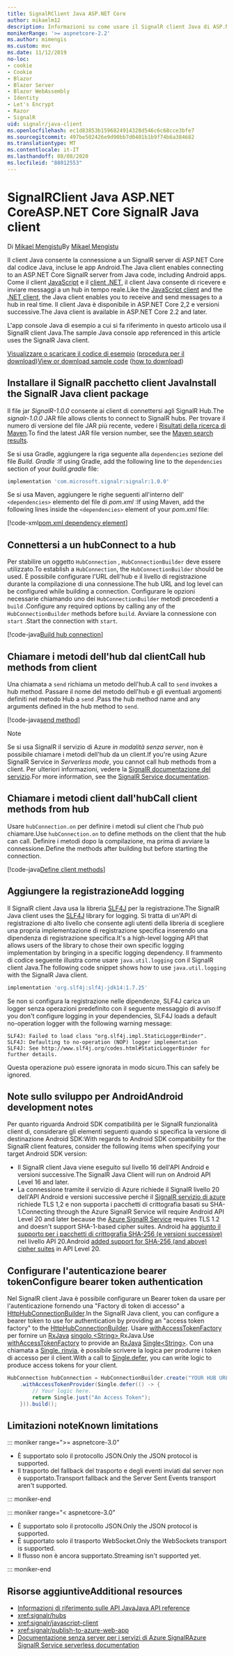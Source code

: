 ```yaml
---
title: SignalRClient Java ASP.NET Core
author: mikaelm12
description: Informazioni su come usare il SignalR client Java di ASP.NET Core.
monikerRange: '>= aspnetcore-2.2'
ms.author: mimengis
ms.custom: mvc
ms.date: 11/12/2019
no-loc:
- cookie
- Cookie
- Blazor
- Blazor Server
- Blazor WebAssembly
- Identity
- Let's Encrypt
- Razor
- SignalR
uid: signalr/java-client
ms.openlocfilehash: ec1d83853b1596824914328d546c6c68cce3bfe7
ms.sourcegitcommit: 497be502426e9d90bb7d0401b1b9f74b6a384682
ms.translationtype: MT
ms.contentlocale: it-IT
ms.lasthandoff: 08/08/2020
ms.locfileid: "88012553"
---
```

# <a name="aspnet-core-no-locsignalr-java-client"></a><span data-ttu-id="24866-103">SignalRClient Java ASP.NET Core</span><span class="sxs-lookup"><span data-stu-id="24866-103">ASP.NET Core SignalR Java client</span></span>

<span data-ttu-id="24866-104">Di [Mikael Mengistu](https://twitter.com/MikaelM_12)</span><span class="sxs-lookup"><span data-stu-id="24866-104">By [Mikael Mengistu](https://twitter.com/MikaelM_12)</span></span>

<span data-ttu-id="24866-105">Il client Java consente la connessione a un SignalR server di ASP.NET Core dal codice Java, incluse le app Android.</span><span class="sxs-lookup"><span data-stu-id="24866-105">The Java client enables connecting to an ASP.NET Core SignalR server from Java code, including Android apps.</span></span> <span data-ttu-id="24866-106">Come il client [JavaScript](xref:signalr/javascript-client) e il [client .NET](xref:signalr/dotnet-client), il client Java consente di ricevere e inviare messaggi a un hub in tempo reale.</span><span class="sxs-lookup"><span data-stu-id="24866-106">Like the [JavaScript client](xref:signalr/javascript-client) and the [.NET client](xref:signalr/dotnet-client), the Java client enables you to receive and send messages to a hub in real time.</span></span> <span data-ttu-id="24866-107">Il client Java è disponibile in ASP.NET Core 2,2 e versioni successive.</span><span class="sxs-lookup"><span data-stu-id="24866-107">The Java client is available in ASP.NET Core 2.2 and later.</span></span>

<span data-ttu-id="24866-108">L'app console Java di esempio a cui si fa riferimento in questo articolo usa il SignalR client Java.</span><span class="sxs-lookup"><span data-stu-id="24866-108">The sample Java console app referenced in this article uses the SignalR Java client.</span></span>

<span data-ttu-id="24866-109">[Visualizzare o scaricare il codice di esempio](https://github.com/dotnet/AspNetCore.Docs/tree/master/aspnetcore/signalr/java-client/sample) ([procedura per il download](xref:index#how-to-download-a-sample))</span><span class="sxs-lookup"><span data-stu-id="24866-109">[View or download sample code](https://github.com/dotnet/AspNetCore.Docs/tree/master/aspnetcore/signalr/java-client/sample) ([how to download](xref:index#how-to-download-a-sample))</span></span>

## <a name="install-the-no-locsignalr-java-client-package"></a><span data-ttu-id="24866-110">Installare il SignalR pacchetto client Java</span><span class="sxs-lookup"><span data-stu-id="24866-110">Install the SignalR Java client package</span></span>

<span data-ttu-id="24866-111">Il file jar *SignalR-1.0.0* consente ai client di connettersi agli SignalR Hub.</span><span class="sxs-lookup"><span data-stu-id="24866-111">The *signalr-1.0.0* JAR file allows clients to connect to SignalR hubs.</span></span> <span data-ttu-id="24866-112">Per trovare il numero di versione del file JAR più recente, vedere i [Risultati della ricerca di Maven](https://search.maven.org/search?q=g:com.microsoft.signalr%20AND%20a:signalr).</span><span class="sxs-lookup"><span data-stu-id="24866-112">To find the latest JAR file version number, see the [Maven search results](https://search.maven.org/search?q=g:com.microsoft.signalr%20AND%20a:signalr).</span></span>

<span data-ttu-id="24866-113">Se si usa Gradle, aggiungere la riga seguente alla `dependencies` sezione del file *Build. Gradle* :</span><span class="sxs-lookup"><span data-stu-id="24866-113">If using Gradle, add the following line to the `dependencies` section of your *build.gradle* file:</span></span>

```gradle
implementation 'com.microsoft.signalr:signalr:1.0.0'
```

<span data-ttu-id="24866-114">Se si usa Maven, aggiungere le righe seguenti all'interno dell' `<dependencies>` elemento del file di *pom.xml* :</span><span class="sxs-lookup"><span data-stu-id="24866-114">If using Maven, add the following lines inside the `<dependencies>` element of your *pom.xml* file:</span></span>

[!code-xml[pom.xml dependency element](java-client/sample/pom.xml?name=snippet_dependencyElement)]

## <a name="connect-to-a-hub"></a><span data-ttu-id="24866-115">Connettersi a un hub</span><span class="sxs-lookup"><span data-stu-id="24866-115">Connect to a hub</span></span>

<span data-ttu-id="24866-116">Per stabilire un oggetto `HubConnection` , `HubConnectionBuilder` deve essere utilizzato.</span><span class="sxs-lookup"><span data-stu-id="24866-116">To establish a `HubConnection`, the `HubConnectionBuilder` should be used.</span></span> <span data-ttu-id="24866-117">È possibile configurare l'URL dell'hub e il livello di registrazione durante la compilazione di una connessione.</span><span class="sxs-lookup"><span data-stu-id="24866-117">The hub URL and log level can be configured while building a connection.</span></span> <span data-ttu-id="24866-118">Configurare le opzioni necessarie chiamando uno dei `HubConnectionBuilder` metodi precedenti a `build` .</span><span class="sxs-lookup"><span data-stu-id="24866-118">Configure any required options by calling any of the `HubConnectionBuilder` methods before `build`.</span></span> <span data-ttu-id="24866-119">Avviare la connessione con `start` .</span><span class="sxs-lookup"><span data-stu-id="24866-119">Start the connection with `start`.</span></span>

[!code-java[Build hub connection](java-client/sample/src/main/java/Chat.java?range=16-17)]

## <a name="call-hub-methods-from-client"></a><span data-ttu-id="24866-120">Chiamare i metodi dell'hub dal client</span><span class="sxs-lookup"><span data-stu-id="24866-120">Call hub methods from client</span></span>

<span data-ttu-id="24866-121">Una chiamata a `send` richiama un metodo dell'hub.</span><span class="sxs-lookup"><span data-stu-id="24866-121">A call to `send` invokes a hub method.</span></span> <span data-ttu-id="24866-122">Passare il nome del metodo dell'hub e gli eventuali argomenti definiti nel metodo Hub a `send` .</span><span class="sxs-lookup"><span data-stu-id="24866-122">Pass the hub method name and any arguments defined in the hub method to `send`.</span></span>

[!code-java[send method](java-client/sample/src/main/java/Chat.java?range=28)]

> [!NOTE]
> <span data-ttu-id="24866-123">Se si usa SignalR il servizio di Azure *in modalità senza server*, non è possibile chiamare i metodi dell'hub da un client.</span><span class="sxs-lookup"><span data-stu-id="24866-123">If you're using Azure SignalR Service in *Serverless mode*, you cannot call hub methods from a client.</span></span> <span data-ttu-id="24866-124">Per ulteriori informazioni, vedere la [ SignalR documentazione del servizio](/azure/azure-signalr/signalr-concept-serverless-development-config).</span><span class="sxs-lookup"><span data-stu-id="24866-124">For more information, see the [SignalR Service documentation](/azure/azure-signalr/signalr-concept-serverless-development-config).</span></span>

## <a name="call-client-methods-from-hub"></a><span data-ttu-id="24866-125">Chiamare i metodi client dall'hub</span><span class="sxs-lookup"><span data-stu-id="24866-125">Call client methods from hub</span></span>

<span data-ttu-id="24866-126">Usare `hubConnection.on` per definire i metodi sul client che l'hub può chiamare.</span><span class="sxs-lookup"><span data-stu-id="24866-126">Use `hubConnection.on` to define methods on the client that the hub can call.</span></span> <span data-ttu-id="24866-127">Definire i metodi dopo la compilazione, ma prima di avviare la connessione.</span><span class="sxs-lookup"><span data-stu-id="24866-127">Define the methods after building but before starting the connection.</span></span>

[!code-java[Define client methods](java-client/sample/src/main/java/Chat.java?range=19-21)]

## <a name="add-logging"></a><span data-ttu-id="24866-128">Aggiungere la registrazione</span><span class="sxs-lookup"><span data-stu-id="24866-128">Add logging</span></span>

<span data-ttu-id="24866-129">Il SignalR client Java usa la libreria [SLF4J](https://www.slf4j.org/) per la registrazione.</span><span class="sxs-lookup"><span data-stu-id="24866-129">The SignalR Java client uses the [SLF4J](https://www.slf4j.org/) library for logging.</span></span> <span data-ttu-id="24866-130">Si tratta di un'API di registrazione di alto livello che consente agli utenti della libreria di scegliere una propria implementazione di registrazione specifica inserendo una dipendenza di registrazione specifica.</span><span class="sxs-lookup"><span data-stu-id="24866-130">It's a high-level logging API that allows users of the library to chose their own specific logging implementation by bringing in a specific logging dependency.</span></span> <span data-ttu-id="24866-131">Il frammento di codice seguente illustra come usare `java.util.logging` con il SignalR client Java.</span><span class="sxs-lookup"><span data-stu-id="24866-131">The following code snippet shows how to use `java.util.logging` with the SignalR Java client.</span></span>

```gradle
implementation 'org.slf4j:slf4j-jdk14:1.7.25'
```

<span data-ttu-id="24866-132">Se non si configura la registrazione nelle dipendenze, SLF4J carica un logger senza operazioni predefinito con il seguente messaggio di avviso:</span><span class="sxs-lookup"><span data-stu-id="24866-132">If you don't configure logging in your dependencies, SLF4J loads a default no-operation logger with the following warning message:</span></span>

```
SLF4J: Failed to load class "org.slf4j.impl.StaticLoggerBinder".
SLF4J: Defaulting to no-operation (NOP) logger implementation
SLF4J: See http://www.slf4j.org/codes.html#StaticLoggerBinder for further details.
```

<span data-ttu-id="24866-133">Questa operazione può essere ignorata in modo sicuro.</span><span class="sxs-lookup"><span data-stu-id="24866-133">This can safely be ignored.</span></span>

## <a name="android-development-notes"></a><span data-ttu-id="24866-134">Note sullo sviluppo per Android</span><span class="sxs-lookup"><span data-stu-id="24866-134">Android development notes</span></span>

<span data-ttu-id="24866-135">Per quanto riguarda Android SDK compatibilità per le SignalR funzionalità client di, considerare gli elementi seguenti quando si specifica la versione di destinazione Android SDK:</span><span class="sxs-lookup"><span data-stu-id="24866-135">With regards to Android SDK compatibility for the SignalR client features, consider the following items when specifying your target Android SDK version:</span></span>

* <span data-ttu-id="24866-136">Il SignalR client Java viene eseguito sul livello 16 dell'API Android e versioni successive.</span><span class="sxs-lookup"><span data-stu-id="24866-136">The SignalR Java Client will run on Android API Level 16 and later.</span></span>
* <span data-ttu-id="24866-137">La connessione tramite il servizio di Azure richiede il SignalR livello 20 dell'API Android e versioni successive perché il [ SignalR servizio di azure](/azure/azure-signalr/signalr-overview) richiede TLS 1,2 e non supporta i pacchetti di crittografia basati su SHA-1.</span><span class="sxs-lookup"><span data-stu-id="24866-137">Connecting through the Azure SignalR Service will require Android API Level 20 and later because the [Azure SignalR Service](/azure/azure-signalr/signalr-overview) requires TLS 1.2 and doesn't support SHA-1-based cipher suites.</span></span> <span data-ttu-id="24866-138">Android ha [aggiunto il supporto per i pacchetti di crittografia SHA-256 (e versioni successive)](https://developer.android.com/reference/javax/net/ssl/SSLSocket) nel livello API 20.</span><span class="sxs-lookup"><span data-stu-id="24866-138">Android [added support for SHA-256 (and above) cipher suites](https://developer.android.com/reference/javax/net/ssl/SSLSocket) in API Level 20.</span></span>

## <a name="configure-bearer-token-authentication"></a><span data-ttu-id="24866-139">Configurare l'autenticazione bearer token</span><span class="sxs-lookup"><span data-stu-id="24866-139">Configure bearer token authentication</span></span>

<span data-ttu-id="24866-140">Nel SignalR client Java è possibile configurare un Bearer token da usare per l'autenticazione fornendo una "Factory di token di accesso" a [HttpHubConnectionBuilder](/java/api/com.microsoft.signalr._http_hub_connection_builder?view=aspnet-signalr-java).</span><span class="sxs-lookup"><span data-stu-id="24866-140">In the SignalR Java client, you can configure a bearer token to use for authentication by providing an "access token factory" to the [HttpHubConnectionBuilder](/java/api/com.microsoft.signalr._http_hub_connection_builder?view=aspnet-signalr-java).</span></span> <span data-ttu-id="24866-141">Usare [withAccessTokenFactory](/java/api/com.microsoft.signalr._http_hub_connection_builder.withaccesstokenprovider?view=aspnet-signalr-java#com_microsoft_signalr__http_hub_connection_builder_withAccessTokenProvider_Single_String__) per fornire un [RxJava](https://github.com/ReactiveX/RxJava) [singolo \<String> ](https://reactivex.io/documentation/single.html)RxJava.</span><span class="sxs-lookup"><span data-stu-id="24866-141">Use [withAccessTokenFactory](/java/api/com.microsoft.signalr._http_hub_connection_builder.withaccesstokenprovider?view=aspnet-signalr-java#com_microsoft_signalr__http_hub_connection_builder_withAccessTokenProvider_Single_String__) to provide an [RxJava](https://github.com/ReactiveX/RxJava) [Single\<String>](https://reactivex.io/documentation/single.html).</span></span> <span data-ttu-id="24866-142">Con una chiamata a [Single. rinvia](https://reactivex.io/RxJava/javadoc/io/reactivex/Single.html#defer-java.util.concurrent.Callable-), è possibile scrivere la logica per produrre i token di accesso per il client.</span><span class="sxs-lookup"><span data-stu-id="24866-142">With a call to [Single.defer](https://reactivex.io/RxJava/javadoc/io/reactivex/Single.html#defer-java.util.concurrent.Callable-), you can write logic to produce access tokens for your client.</span></span>

```java
HubConnection hubConnection = HubConnectionBuilder.create("YOUR HUB URL HERE")
    .withAccessTokenProvider(Single.defer(() -> {
        // Your logic here.
        return Single.just("An Access Token");
    })).build();
```

## <a name="known-limitations"></a><span data-ttu-id="24866-143">Limitazioni note</span><span class="sxs-lookup"><span data-stu-id="24866-143">Known limitations</span></span>

::: moniker range=">= aspnetcore-3.0"

* <span data-ttu-id="24866-144">È supportato solo il protocollo JSON.</span><span class="sxs-lookup"><span data-stu-id="24866-144">Only the JSON protocol is supported.</span></span>
* <span data-ttu-id="24866-145">Il trasporto del fallback del trasporto e degli eventi inviati dal server non è supportato.</span><span class="sxs-lookup"><span data-stu-id="24866-145">Transport fallback and the Server Sent Events transport aren't supported.</span></span>

::: moniker-end

::: moniker range="< aspnetcore-3.0"

* <span data-ttu-id="24866-146">È supportato solo il protocollo JSON.</span><span class="sxs-lookup"><span data-stu-id="24866-146">Only the JSON protocol is supported.</span></span>
* <span data-ttu-id="24866-147">È supportato solo il trasporto WebSocket.</span><span class="sxs-lookup"><span data-stu-id="24866-147">Only the WebSockets transport is supported.</span></span>
* <span data-ttu-id="24866-148">Il flusso non è ancora supportato.</span><span class="sxs-lookup"><span data-stu-id="24866-148">Streaming isn't supported yet.</span></span>

::: moniker-end

## <a name="additional-resources"></a><span data-ttu-id="24866-149">Risorse aggiuntive</span><span class="sxs-lookup"><span data-stu-id="24866-149">Additional resources</span></span>

* [<span data-ttu-id="24866-150">Informazioni di riferimento sulle API Java</span><span class="sxs-lookup"><span data-stu-id="24866-150">Java API reference</span></span>](/java/api/com.microsoft.signalr?view=aspnet-signalr-java)
* <xref:signalr/hubs>
* <xref:signalr/javascript-client>
* <xref:signalr/publish-to-azure-web-app>
* [<span data-ttu-id="24866-151">Documentazione senza server per i servizi di Azure SignalR</span><span class="sxs-lookup"><span data-stu-id="24866-151">Azure SignalR Service serverless documentation</span></span>](/azure/azure-signalr/signalr-concept-serverless-development-config)
